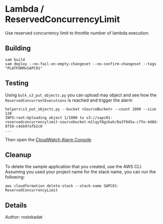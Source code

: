 # Lambda / ReservedConcurrencyLimit

Use reserved concurrency limit to throttle number of lambda execution.

## Building

```shell
sam build 
sam deploy --no-fail-on-empty-changeset --no-confirm-changeset --tags "PLATFORM=SAPC01" 
``` 

## Testing

Using `bulk_s3_put_objects.py` you can upload may object and see how the `ReservedConcurrentExecutions` is reached and trigger the alarm

```shell
helpers\s3_put_objects.py --bucket <SourceBucket> --count 1000 --size 128
INFO:root:Uploading object 1/1000 to s3://sapc01-reservedconcurrencylimit-sourcebucket-m1lqyf8gzkah/0a37945a-c7fe-4d8d-8758-c4eb97afb2c0
...
```

Then open the [CloudWatch Alarm Console](https://eu-west-1.console.aws.amazon.com/cloudwatch/home?region=eu-west-1#alarmsV2:?~(alarmStateFilter~'ALARM))

## Cleanup

To delete the sample application that you created, use the AWS CLI. Assuming you used your project name for the stack name, you can run the following:

```shell
aws cloudformation delete-stack --stack-name SAPC01-ReservedConcurrencyLimit
```

## Details

*Author*: rostskadat
